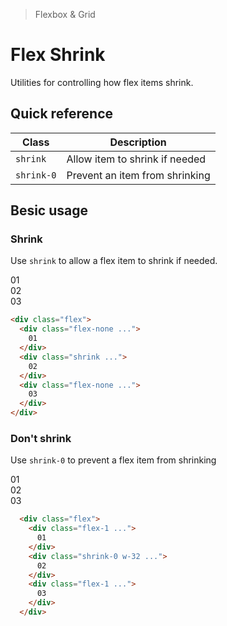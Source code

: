 <script setup>
const exampleClasses = 'p-24 rounded font-ex flex items-center justify-center'
</script>

> Flexbox & Grid

# Flex Shrink
Utilities for controlling how flex items shrink.

## Quick reference

| Class      | Description                    |
| ---------- | ------------------------------ |
| `shrink`   | Allow item to shrink if needed |
| `shrink-0` | Prevent an item from shrinking |

## Besic usage
### Shrink
Use `shrink` to allow a flex item to shrink if needed.

<width-controller>
  <container>
    <box striped class="flex gap-16" fg-color="var(--tw-blue-fg)" bg-color="var(--tw-blue-bg)">
      <div class="flex-none bg-indigo-800" :class="exampleClasses">01</div>
      <div class="w-128 shrink bg-indigo-500" :class="exampleClasses">02</div>
      <div class="flex-none bg-indigo-800" :class="exampleClasses">03</div>
    </box>
  </container>
</width-controller>

```html
<div class="flex">
  <div class="flex-none ...">
    01
  </div>
  <div class="shrink ...">
    02
  </div>
  <div class="flex-none ...">
    03
  </div>
</div>
```

### Don't shrink
Use `shrink-0` to prevent a flex item from shrinking

<width-controller>
  <container>
    <box striped class="flex gap-16" fg-color="var(--tw-pink-fg)" bg-color="var(--tw-pink-bg)">
      <div class="flex-1 bg-pink-800" :class="exampleClasses">01</div>
      <div class="w-128 shrink-0 bg-pink-500" :class="exampleClasses">02</div>
      <div class="flex-1 bg-pink-800" :class="exampleClasses">03</div>
    </box>
  </container>
</width-controller>

```html
  <div class="flex">
    <div class="flex-1 ...">
      01
    </div>
    <div class="shrink-0 w-32 ...">
      02
    </div>
    <div class="flex-1 ...">
      03
    </div>
  </div>
```
